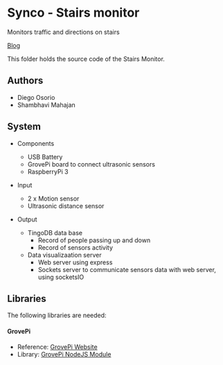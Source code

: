 # Synco - Stairs monitor

Monitors traffic and directions on stairs

[Blog](http://ipdl.gatech.edu/doie2016/projects/stair-monitor-team-5ynco/)

This folder holds the source code of the Stairs Monitor.

## Authors

* Diego Osorio
* Shambhavi Mahajan

## System

* Components
  *	USB Battery
  * GrovePi board to connect ultrasonic sensors
  * RaspberryPi 3

* Input
  * 2 x Motion sensor
  * Ultrasonic distance sensor

* Output
  * TingoDB data base
  	* Record of people passing up and down
  	* Record of sensors activity
  * Data visualizaation server
    * Web server using express
    * Sockets server to communicate sensors data with web server, using socketsIO

## Libraries

The following libraries are needed:

#### GrovePi

* Reference: [GrovePi Website](http://www.dexterindustries.com/grovepi/)
* Library: [GrovePi NodeJS Module](https://github.com/marcellobarile/GrovePi)
